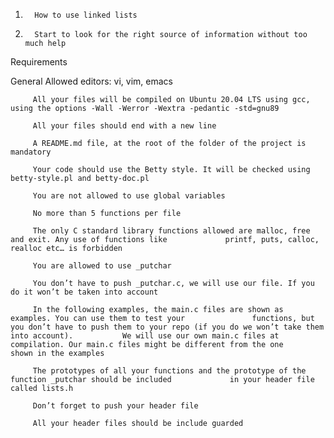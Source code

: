 
1.       How to use linked lists


2.       Start to look for the right source of information without too much help


Requirements

General
         Allowed editors: vi, vim, emacs

         All your files will be compiled on Ubuntu 20.04 LTS using gcc, using the options -Wall -Werror -Wextra -pedantic -std=gnu89

         All your files should end with a new line

         A README.md file, at the root of the folder of the project is mandatory

         Your code should use the Betty style. It will be checked using betty-style.pl and betty-doc.pl

         You are not allowed to use global variables

         No more than 5 functions per file

         The only C standard library functions allowed are malloc, free and exit. Any use of functions like             printf, puts, calloc, realloc etc… is forbidden

         You are allowed to use _putchar

         You don’t have to push _putchar.c, we will use our file. If you do it won’t be taken into account

         In the following examples, the main.c files are shown as examples. You can use them to test your               functions, but you don’t have to push them to your repo (if you do we won’t take them into account).           We will use our own main.c files at compilation. Our main.c files might be different from the one              shown in the examples

         The prototypes of all your functions and the prototype of the function _putchar should be included             in your header file called lists.h

         Don’t forget to push your header file

         All your header files should be include guarded
